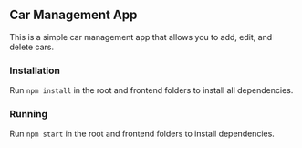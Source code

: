 ## Car Management App

This is a simple car management app that allows you to add, edit, and delete cars.

### Installation

Run `npm install` in the root and frontend folders to install all dependencies.

### Running

Run `npm start` in the root and frontend folders to install dependencies.
